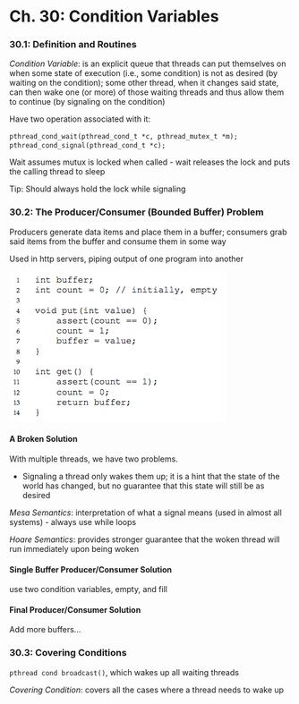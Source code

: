 # Ch. 30: Condition Variables

### 30.1: Definition and Routines

*Condition Variable*: is an explicit queue that threads can put themselves on when some state of execution (i.e., some condition) is not as desired (by waiting on the condition); some other thread, when it changes said state, can then wake one (or more) of those waiting threads and thus allow them to continue (by signaling on the condition)

Have two operation associated with it:
```
pthread_cond_wait(pthread_cond_t *c, pthread_mutex_t *m);
pthread_cond_signal(pthread_cond_t *c);
```

Wait assumes mutux is locked when called - wait releases the lock and puts the calling thread to sleep

Tip: Should always hold the lock while signaling

### 30.2: The Producer/Consumer (Bounded Buffer) Problem

Producers generate data items and place them in a buffer; consumers grab said items from the buffer and consume them in some way

Used in http servers, piping output of one program into another

![](../img/30.png)

#### A Broken Solution

With multiple threads, we have two problems.

- Signaling a thread only wakes them up; it is a hint that the state of the world has changed, but no guarantee that this state will still be as desired

*Mesa Semantics*: interpretation of what a signal means (used in almost all systems) - always use while loops

*Hoare Semantics*: provides stronger guarantee that the woken thread will run immediately upon being woken

#### Single Buffer Producer/Consumer Solution

use two condition variables, empty, and fill

#### Final Producer/Consumer Solution

Add more buffers...

### 30.3: Covering Conditions

`pthread cond broadcast()`, which wakes up all waiting threads

*Covering Condition*: covers all the cases where a thread needs to wake up 
